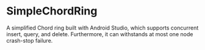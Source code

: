 # SimpleChordRing
A simplified Chord ring built with Android Studio, which supports concurrent insert, query, and delete. Furthermore, it can withstands at most one node crash-stop failure.

